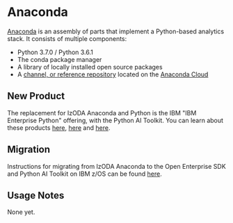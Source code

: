 # Anaconda

[Anaconda](https://www.anaconda.com/) is an assembly of parts that implement a Python-based analytics stack. It consists of multiple components:

- Python 3.7.0 / Python 3.6.1
- The conda package manager
- A library of locally installed open source packages
- A [channel, or reference repository](https://anaconda.org/IzODA/repo) located on the [Anaconda Cloud](https://anaconda.org/)

## New Product

The replacement for IzODA Anaconda and Python is the IBM "IBM Enterprise Python" offering, with the Python AI Toolkit. You can
learn about these products [here](https://www.ibm.com/products/open-enterprise-python-zos), [here](https://ibm.biz/BdPnfS)
and [here](https://community.ibm.com/community/user/ibmz-and-linuxone/blogs/evan-rivera/2023/02/24/python-ai-toolkit-for-ibm-zos).

## Migration

Instructions for migrating from IzODA Anaconda to the Open Enterprise SDK and Python AI Toolkit on IBM z/OS
can be found [here](./IzODA_Anaconda_to_PyAIToolkit.pdf).

## Usage Notes

None yet.
